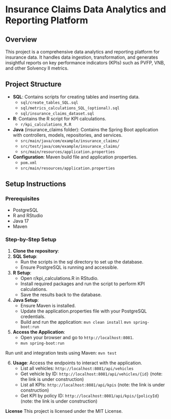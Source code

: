 # Insurance Claims Data Analytics and Reporting Platform

## Overview

This project is a comprehensive data analytics and reporting platform for insurance data. It handles data ingestion, transformation, and generates insightful reports on key performance indicators (KPIs) such as PVFP, VNB, and other Solvency II metrics.

## Project Structure

- **SQL**: Contains scripts for creating tables and inserting data.
  - `sql/create_tables_SQL.sql`
  - `sql/metrics_calculations_SQL_(optional).sql`
  - `sql/insurance_claims_dataset.sql`
- **R**: Contains the R script for KPI calculations.
  - `r/kpi_calculations_R.R`
- **Java** (insurance_claims folder): Contains the Spring Boot application with controllers, models, repositories, and services.
  - `src/main/java/com/example/insurance_claims/`
  - `src/test/java/com/example/insurance_claims/`
  - `src/main/resources/application.properties`
- **Configuration**: Maven build file and application properties.
  - `pom.xml`
  - `src/main/resources/application.properties`

## Setup Instructions

### Prerequisites

- PostgreSQL
- R and RStudio
- Java 17
- Maven

### Step-by-Step Setup

1. **Clone the repository**:
2. **SQL Setup**:
   - Run the scripts in the sql directory to set up the database.
   - Ensure PostgreSQL is running and accessible.
3. **R Setup**: 
   - Open r/kpi_calculations.R in RStudio.
   - Install required packages and run the script to perform KPI calculations.
   - Save the results back to the database.
4. **Java Setup**:
   - Ensure Maven is installed.
   - Update the application.properties file with your PostgreSQL credentials.
   - Build and run the application:
       `mvn clean install`
       `mvn spring-boot:run`
5. **Access the Application**:
   - Open your browser and go to `http://localhost:8081`. 
   - `mvn spring-boot:run`

Run unit and integration tests using Maven:
    `mvn test`

6. **Usage**:
    Access the endpoints to interact with the application.
      - List all vehicles: `http://localhost:8081/api/vehicles`
      - Get vehicle by ID: `http://localhost:8081/api/vehicles/{id}` (note: the link is under construction)
      - List all KPIs: `http://localhost:8081/api/kpis` (note: the link is under construction)
      - Get KPI by policy ID: `http://localhost:8081/api/kpis/{policyId}` (note: the link is under construction)
  
 **License**
      This project is licensed under the MIT License.
